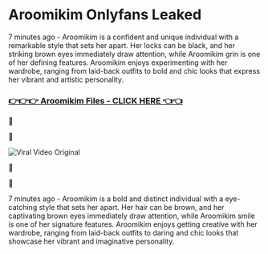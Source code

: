 # Aroomikim Onlyfans Leaked

<p>7 minutes ago - Aroomikim is a confident and unique individual with a remarkable style that sets her apart. Her locks can be black, and her striking brown eyes immediately draw attention, while Aroomikim grin is one of her defining features. Aroomikim enjoys experimenting with her wardrobe, ranging from laid-back outfits to bold and chic looks that express her vibrant and artistic personality.</p><p>
<h3><a href="https://fansleaks.com-getfree.pro/aroomikim" rel="nofollow">👉👉👉 Aroomikim Files - CLICK HERE 👈👈</a></h3>
<p>🔻</p>
<p>🔻</p> <p>
<a href="https://fansleaks.com-getfree.pro/aroomikim" rel="nofollow"><img src="https://i.imgur.com/0ZbtXZ5.gif" alt="Viral Video Original" style="max-width: 100%; display: inline-block;" data-target="animated-image.originalImage"></a>
<p>🔻</p>
<p>🔻</p> <p>7 minutes ago - Aroomikim is a bold and distinct individual with a eye-catching style that sets her apart. Her hair can be brown, and her captivating brown eyes immediately draw attention, while Aroomikim smile is one of her signature features. Aroomikim enjoys getting creative with her wardrobe, ranging from laid-back outfits to daring and chic looks that showcase her vibrant and imaginative personality.</p>
